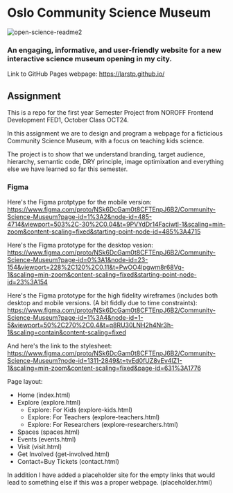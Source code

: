 # Oslo Community Science Museum

![open-science-readme2](https://github.com/user-attachments/assets/7e6efc08-d5bd-4a8f-adcf-80d59f34cf38)

### An engaging, informative, and user-friendly website for a new interactive science museum opening in my city.

Link to GitHub Pages webpage: https://larstp.github.io/

## Assignment

This is a repo for the first year Semester Project from NOROFF Frontend Development FED1, October Class OCT24.

In this assignment we are to design and program a webpage for a ficticious Community Science Museum, with a focus on teaching kids science.

The project is to show that we understand branding, target audience, hierarchy, semantic code, DRY principle, image optimixation and everything else we have learned so far this semester.

### Figma

Here's the Figma protptype for the mobile version: 
https://www.figma.com/proto/NSk6DcGam0t8CFTEnpJ6B2/Community-Science-Museum?page-id=1%3A2&node-id=485-4714&viewport=503%2C-30%2C0.04&t=9PVYdDr14Faciwtl-1&scaling=min-zoom&content-scaling=fixed&starting-point-node-id=485%3A4715

Here's the Figma prototype for the desktop vesion:
https://www.figma.com/proto/NSk6DcGam0t8CFTEnpJ6B2/Community-Science-Museum?page-id=0%3A1&node-id=23-154&viewport=228%2C120%2C0.11&t=PwOO4lpgwm8r68Vq-1&scaling=min-zoom&content-scaling=fixed&starting-point-node-id=23%3A154

Here's the Figma prototype for the high fidelity wireframes (includes both desktop and mobile versions. (A bit fiddly due to time constraints):
https://www.figma.com/proto/NSk6DcGam0t8CFTEnpJ6B2/Community-Science-Museum?page-id=1%3A4&node-id=1-5&viewport=50%2C270%2C0.4&t=q8RU30LNH2h4Nr3h-1&scaling=contain&content-scaling=fixed

And here's the link to the stylesheet: https://www.figma.com/proto/NSk6DcGam0t8CFTEnpJ6B2/Community-Science-Museum?node-id=1311-2849&t=tvEd0fUZ8vEv4lZ1-1&scaling=min-zoom&content-scaling=fixed&page-id=631%3A1776


Page layout:
- Home (index.html)
- Explore (explore.html)
  - Explore: For Kids (explore-kids.html)
  - Explore: For Teachers (explore-teachers.html)
  - Explore: For Researchers (explore-researchers.html)
 - Spaces (spaces.html)
 - Events (events.html)
 - Visit (visit.html)
 - Get Involved (get-involved.html)
 - Contact+Buy Tickets (contact.html)

In addition I have added a placeholder site for the empty links that would lead to something else if this was a proper webpage. (placeholder.html)

